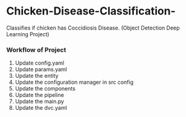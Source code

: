 # Chicken-Disease-Classification-
Classifies if chicken has Coccidiosis Disease. (Object Detection Deep Learning Project)

### Workflow of Project

1. Update config.yaml
2. Update params.yaml
3. Update the entity
4. Update the configuration manager in src config
5. Update the components
6. Update the pipeline
7. Update the main.py
8. Update the dvc.yaml